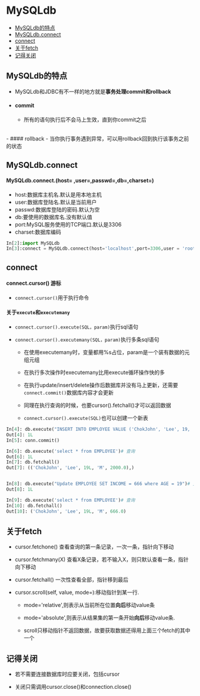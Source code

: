 # MySQLdb

* [MySQLdb的特点](#MySQLdb的特点)
* [MySQLdb.connect](#MySQLdb.connect)
* [connect](#connect)
* [关于fetch](#关于fetch)
* [记得关闭](#记得关闭)


## MySQLdb的特点
- MySQLdb和JDBC有不一样的地方就是**事务处理commit和rollback**

- #### commit
	- 所有的语句执行后不会马上生效，直到你commit之后
<br/>
- #### rollback
	- 当你执行事务遇到异常，可以用rollback回到执行该事务之前的状态



## MySQLdb.connect
#### MySQLdb.connect.(host= ,user=,passwd=,db=,charset=)
- host:数据库主机名.默认是用本地主机
- user:数据库登陆名.默认是当前用户
- passwd:数据库登陆的密码.默认为空
- db:要使用的数据库名.没有默认值
- port:MySQL服务使用的TCP端口.默认是3306
- charset:数据库编码


```python
In[2]:import MySQLdb
In[3]:connect = MySQLdb.connect(host='localhost',port=3306,user = 'root',passwd ='1.2.3.',db = 'TESTDB')

```

## connect
#### connect.cursor()  游标

- `connect.cursor()`用于执行命令

#### 关于`execute`和`executemany`

- `connect.cursor().execute(SQL，param)`执行sql语句

- `connect.cursor().executemany(SQL，param)`执行多条sql语句

	- 在使用executemany时，变量都用%s占位，param是一个装有数据的元组元组

	- 在执行多次操作时executemany比用execute循环操作快的多

	- 在执行update/insert/delete操作后数据库并没有马上更新，还需要`connect.commit()`数据库内容才会更新

	- 同理在执行查询的时候，也要cursor().fetchall()才可以返回数据

	- `connect.cursor().execute(SQL)`也可以创建一个新表



``` python
In[4]: db.execute("INSERT INTO EMPLOYEE VALUE ('ChokJohn', 'Lee', 19, 'M', 2000)")# 插入
Out[4]: 1L
In[5]: conn.commit()

In[6]: db.execute('select * from EMPLOYEE')# 查询
Out[6]: 1L
In[7]: db.fetchall()
Out[7]: (('ChokJohn', 'Lee', 19L, 'M', 2000.0),)


In[8]: db.execute("Update EMPLOYEE SET INCOME = 666 where AGE = 19")# 更新
Out[8]: 1L

In[9]: db.execute('select * from EMPLOYEE')# 查询
In[10]: db.fetchall()
Out[10]: ('ChokJohn', 'Lee', 19L, 'M', 666.0)
```

## 关于fetch

- cursor.fetchone()     查看查询的第一条记录，一次一条，指针向下移动

- cursor.fetchmany(X)  查看X条记录，若不输入X，则只默认查看一条，指针向下移动

- cursor.fetchall()      一次性查看全部，指针移到最后

- cursor.scroll(self, value, mode=):移动指针到某一行.
	- mode='relative',则表示从当前所在位置**向后**移动value条

	- mode='absolute',则表示从结果集的第一条开始**向后**移动value条.

	- scroll只移动指针不返回数据，故要获取数据还得用上面三个fetch的其中一个

## 记得关闭

- 若不需要连接数据库时应要关闭，包括cursor

- 关闭只需调用cursor.close()和connection.close()
